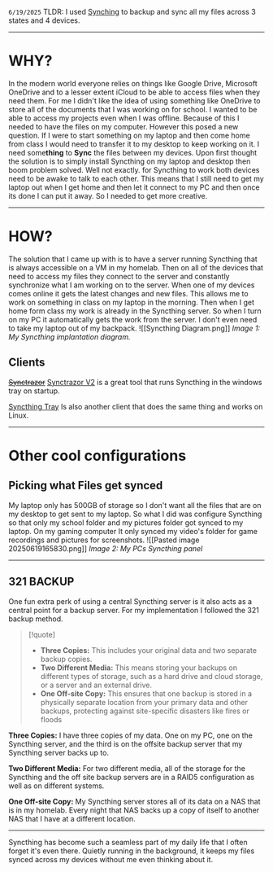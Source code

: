 `6/19/2025` 
TLDR: I used [Synching](https://syncthing.net/) to backup and sync all my files across 3 states and 4 devices.

---
# WHY?
In the modern world everyone relies on things like Google Drive, Microsoft OneDrive and to a lesser extent iCloud to be able to access files when they need them. For me I didn't like the idea of using something like OneDrive to store all of the documents that I was working on for school. I wanted to be able to access my projects even when I was offline. Because of this I needed to have the files on my computer. However this posed a new question. If I were to start something on my laptop and then come home from class I would need to transfer it to my desktop to keep working on it. I need some**thing** to **Sync** the files between my devices. Upon first thought the solution is to simply install Syncthing on my laptop and desktop then boom problem solved. Well not exactly.  for Syncthing to work both devices need to be awake to talk to each other. This means that I still need to get my laptop out when I get home and then let it connect to my PC and then once its done I can put it away. So I needed to get more creative.

---
# HOW?
The solution that I came up with is to have a server running Syncthing that is always accessible on a VM in my homelab. Then on all of the devices that need to access my files they connect to the server and constantly synchronize what I am working on to the server. When one of my devices comes online it gets the latest changes and new files. This allows me to work on something in class on my laptop in the morning. Then when I get home form class my work is already in the Syncthing server. So when I turn on my PC it automatically gets the work from the server. I don't even need to take my laptop out of my backpack.
![[Syncthing Diagram.png]]
*Image 1: My Syncthing implantation diagram.*

## Clients
~~[Synctrazor](https://github.com/canton7/SyncTrayzor?tab=readme-ov-file)~~ [Synctrazor V2](https://github.com/GermanCoding/SyncTrayzor?tab=readme-ov-file) is a great tool that runs Syncthing in the windows tray on startup. 

[Syncthing Tray](https://martchus.github.io/syncthingtray/) Is also another client that does the same thing and works on Linux. 

---
# Other cool configurations
## Picking what Files get synced
My laptop only has 500GB of storage so I don't want all the files that are on my desktop to get sent to my laptop. So what I did was configure Syncthing so that only my school folder and my pictures folder got synced to my laptop. On my gaming computer It only synced my video's folder for game recordings and pictures for screenshots. 
![[Pasted image 20250619165830.png]]
*Image 2: My PCs Syncthing panel*

---
## 321 BACKUP
One fun extra perk of using a central Syncthing server is it also acts as a central point for a backup server. For my implementation I followed the 321 backup method. 
> [!quote]
> - **Three Copies:** This includes your original data and two separate backup copies.
>- **Two Different Media:** This means storing your backups on different types of storage, such as a hard drive and cloud storage, or a server and an external drive.
>- **One Off-site Copy:** This ensures that one backup is stored in a physically separate location from your primary data and other backups, protecting against site-specific disasters like fires or floods

**Three Copies:** I have three copies of my data. One on my PC, one on the Syncthing server, and the third is on the offsite backup server that my Syncthing server backs up to. 

**Two Different Media:** For two different media, all of the storage for the Syncthing and the off site backup servers are in a RAID5 configuration as well as on different systems. 

**One Off-site Copy:** My Syncthing server stores all of its data on a NAS that is in my homelab. Every night that NAS backs up a copy of itself to another NAS that I have at a different location. 

---
Syncthing has become such a seamless part of my daily life that I often forget it's even there. Quietly running in the background, it keeps my files synced across my devices without me even thinking about it. 